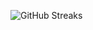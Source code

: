 ![GitHub Streaks](https://github-streaks-mqc9.onrender.com/streak/happilli/image?theme=midnight&cache_bust=1743067665&lang=ja)
